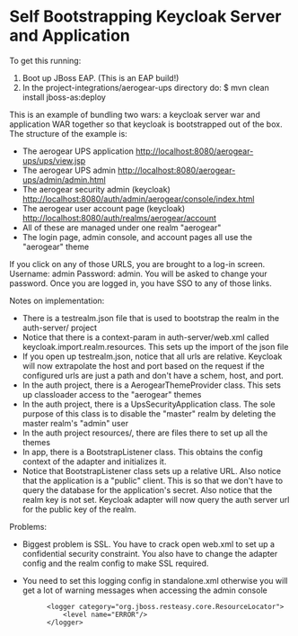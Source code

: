 Self Bootstrapping Keycloak Server and Application
==========================================================

To get this running:
1. Boot up JBoss EAP.  (This is an EAP build!)
2. In the project-integrations/aerogear-ups directory do:
$ mvn clean install jboss-as:deploy

This is an example of bundling two wars: a keycloak server war and application WAR together so that keycloak is bootstrapped out of the
box.  The structure of the example is:

* The aerogear UPS application [http://localhost:8080/aerogear-ups/ups/view.jsp](http://localhost:8080/aerogear-ups/ups/view.jsp)
* The aerogear UPS admin [http://localhost:8080/aerogear-ups/admin/admin.html](http://localhost:8080/aerogear-ups/admin/admin.html)
* The aerogear security admin (keycloak)  [http://localhost:8080/auth/admin/aerogear/console/index.html](http://localhost:8080/auth/admin/aerogear/console/index.html)
* The aerogear user account page (keycloak)  [http://localhost:8080/auth/realms/aerogear/account](http://localhost:8080/auth/realms/aerogear/account)
* All of these are managed under one realm "aerogear"
* The login page, admin console, and account pages all use the "aerogear" theme

If you click on any of those URLS, you are brought to a log-in screen.  Username: admin Password: admin.  You will be asked
to change your password.  Once you are logged in, you have SSO to any of those links.

Notes on implementation:

* There is a testrealm.json file that is used to bootstrap the realm in the auth-server/ project
* Notice that there is a context-param in auth-server/web.xml called keycloak.import.realm.resources.  This sets up the import of the json file
* If you open up testrealm.json, notice that all urls are relative.  Keycloak will now extrapolate the host and port based
on the request if the configured urls are just a path and don't have a schem, host, and port.
* In the auth project, there is a AerogearThemeProvider class.  This sets up classloader access to the "aerogear" themes
* In the auth project, there is a UpsSecurityApplication class.  The sole purpose of this class is to disable the "master"
  realm by deleting the master realm's "admin" user
* In the auth project resources/, there are files there to set up all the themes
* In app, there is a BootstrapListener class.  This obtains the config context of the adapter and initializes it.
* Notice that BootstrapListener class sets up a relative URL.  Also notice that the application is a "public" client.  This is so that
we don't have to query the database for the application's secret.  Also notice that the realm key is not set.  Keycloak adapter
will now query the auth server url for the public key of the realm.

Problems:
* Biggest problem is SSL.  You have to crack open web.xml to set up a confidential security constraint.  You also have
to change the adapter config and the realm config to make SSL required.
* You need to set this logging config in standalone.xml otherwise you will get a lot of warning messages when accessing the admin console

            <logger category="org.jboss.resteasy.core.ResourceLocator">
                <level name="ERROR"/>
            </logger>

